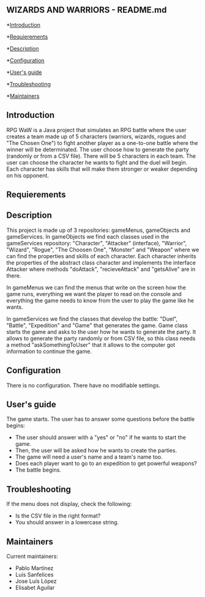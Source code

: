 ## WIZARDS AND WARRIORS - README.md


*[Introduction](#introduction)

*[Requierements](#requierements)

*[Description](#description)

*[Configuration](#configuration)

*[User's guide](#users-guide)

*[Troubleshooting](#troubleshooting)

*[Maintainers](#Maintainers)


## Introduction

RPG WaW is a Java project that simulates an RPG battle where the user creates a team made up of 5 characters (warriors, wizards, rogues and "The Chosen One") to fight another player as a one-to-one battle where the winner will be determinated. 
The user choose how to generate the party (randomly or from a CSV file). There will be 5 characters in each team. The user can choose the character he wants to fight and the duel will begin. Each character has skills that will make them stronger or weaker depending on his opponent. 

## Requierements




## Description

This project is made up of 3 repositories: gameMenus, gameObjects and gameServices.
In gameObjects we find each classes used in the gameServices repository: "Character", "Attacker" (interface), "Warrior", "Wizard", "Rogue", "The Choosen One", "Monster" and "Weapon" where we can find the properties and skills of each character. Each character inherits the properties of the abstract class character and implements the interface Attacker where methods "doAttack", "recieveAttack" and "getsAlive" are in there. 

In gameMenus we can find the menus that write on the screen how the game runs, everything we want the player to read on the console and everything the game needs to know from the user to play the game like he wants.
  

In gameServices we find the classes that develop the battle: "Duel", "Battle", "Expedition" and "Game" that generates the game. Game class starts the game and asks to the user how he wants to generate the party. It allows to generate the party randomly or from CSV file, so this class needs a method "askSomethingToUser" that it allows to the computer got information to continue the game.  



## Configuration

There is no configuration. There have no modifiable settings. 

## User's guide

The game starts. The user has to answer some questions before the battle begins:

  - The user should answer with a "yes" or "no" if he wants to start the game. 
  - Then, the user will be asked how he wants to create the parties. 
  - The game will need a user's name and a team's name too. 
  - Does each player want to go to an expedition to get powerful weapons?
  - The battle begins. 

## Troubleshooting

If the menu does not display, check the following:

  - Is the CSV file in the right format?
  - You should answer in a lowercase string.

## Maintainers

Current maintainers: 

- Pablo Martínez
- Luís Sanfelices
- Jose Luís López
- Elisabet Aguilar


